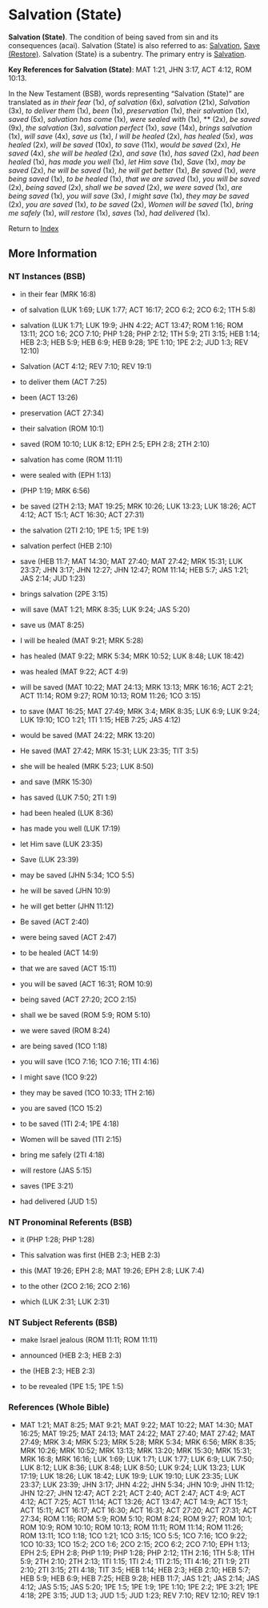 # Salvation (State)
**Salvation (State)**. 
The condition of being saved from sin and its consequences (acai). 
Salvation (State) is also referred to as: 
[Salvation](Salvation.md), [Save (Restore)](Save.2.md). 
Salvation (State) is a subentry. The primary entry is 
[Salvation](Salvation.md). 


**Key References for Salvation (State)**: 
MAT 1:21, JHN 3:17, ACT 4:12, ROM 10:13. 




In the New Testament (BSB), words representing “Salvation (State)” are translated as 
*in their fear* (1x), *of salvation* (6x), *salvation* (21x), *Salvation* (3x), *to deliver them* (1x), *been* (1x), *preservation* (1x), *their salvation* (1x), *saved* (5x), *salvation has come* (1x), *were sealed with* (1x), ** (2x), *be saved* (9x), *the salvation* (3x), *salvation perfect* (1x), *save* (14x), *brings salvation* (1x), *will save* (4x), *save us* (1x), *I will be healed* (2x), *has healed* (5x), *was healed* (2x), *will be saved* (10x), *to save* (11x), *would be saved* (2x), *He saved* (4x), *she will be healed* (2x), *and save* (1x), *has saved* (2x), *had been healed* (1x), *has made you well* (1x), *let Him save* (1x), *Save* (1x), *may be saved* (2x), *he will be saved* (1x), *he will get better* (1x), *Be saved* (1x), *were being saved* (1x), *to be healed* (1x), *that we are saved* (1x), *you will be saved* (2x), *being saved* (2x), *shall we be saved* (2x), *we were saved* (1x), *are being saved* (1x), *you will save* (3x), *I might save* (1x), *they may be saved* (2x), *you are saved* (1x), *to be saved* (2x), *Women will be saved* (1x), *bring me safely* (1x), *will restore* (1x), *saves* (1x), *had delivered* (1x). 


Return to [Index](00-Index.md)

## More Information

### NT Instances (BSB)

* in their fear (MRK 16:8)

* of salvation (LUK 1:69; LUK 1:77; ACT 16:17; 2CO 6:2; 2CO 6:2; 1TH 5:8)

* salvation (LUK 1:71; LUK 19:9; JHN 4:22; ACT 13:47; ROM 1:16; ROM 13:11; 2CO 1:6; 2CO 7:10; PHP 1:28; PHP 2:12; 1TH 5:9; 2TI 3:15; HEB 1:14; HEB 2:3; HEB 5:9; HEB 6:9; HEB 9:28; 1PE 1:10; 1PE 2:2; JUD 1:3; REV 12:10)

* Salvation (ACT 4:12; REV 7:10; REV 19:1)

* to deliver them (ACT 7:25)

* been (ACT 13:26)

* preservation (ACT 27:34)

* their salvation (ROM 10:1)

* saved (ROM 10:10; LUK 8:12; EPH 2:5; EPH 2:8; 2TH 2:10)

* salvation has come (ROM 11:11)

* were sealed with (EPH 1:13)

*  (PHP 1:19; MRK 6:56)

* be saved (2TH 2:13; MAT 19:25; MRK 10:26; LUK 13:23; LUK 18:26; ACT 4:12; ACT 15:1; ACT 16:30; ACT 27:31)

* the salvation (2TI 2:10; 1PE 1:5; 1PE 1:9)

* salvation perfect (HEB 2:10)

* save (HEB 11:7; MAT 14:30; MAT 27:40; MAT 27:42; MRK 15:31; LUK 23:37; JHN 3:17; JHN 12:27; JHN 12:47; ROM 11:14; HEB 5:7; JAS 1:21; JAS 2:14; JUD 1:23)

* brings salvation (2PE 3:15)

* will save (MAT 1:21; MRK 8:35; LUK 9:24; JAS 5:20)

* save us (MAT 8:25)

* I will be healed (MAT 9:21; MRK 5:28)

* has healed (MAT 9:22; MRK 5:34; MRK 10:52; LUK 8:48; LUK 18:42)

* was healed (MAT 9:22; ACT 4:9)

* will be saved (MAT 10:22; MAT 24:13; MRK 13:13; MRK 16:16; ACT 2:21; ACT 11:14; ROM 9:27; ROM 10:13; ROM 11:26; 1CO 3:15)

* to save (MAT 16:25; MAT 27:49; MRK 3:4; MRK 8:35; LUK 6:9; LUK 9:24; LUK 19:10; 1CO 1:21; 1TI 1:15; HEB 7:25; JAS 4:12)

* would be saved (MAT 24:22; MRK 13:20)

* He saved (MAT 27:42; MRK 15:31; LUK 23:35; TIT 3:5)

* she will be healed (MRK 5:23; LUK 8:50)

* and save (MRK 15:30)

* has saved (LUK 7:50; 2TI 1:9)

* had been healed (LUK 8:36)

* has made you well (LUK 17:19)

* let Him save (LUK 23:35)

* Save (LUK 23:39)

* may be saved (JHN 5:34; 1CO 5:5)

* he will be saved (JHN 10:9)

* he will get better (JHN 11:12)

* Be saved (ACT 2:40)

* were being saved (ACT 2:47)

* to be healed (ACT 14:9)

* that we are saved (ACT 15:11)

* you will be saved (ACT 16:31; ROM 10:9)

* being saved (ACT 27:20; 2CO 2:15)

* shall we be saved (ROM 5:9; ROM 5:10)

* we were saved (ROM 8:24)

* are being saved (1CO 1:18)

* you will save (1CO 7:16; 1CO 7:16; 1TI 4:16)

* I might save (1CO 9:22)

* they may be saved (1CO 10:33; 1TH 2:16)

* you are saved (1CO 15:2)

* to be saved (1TI 2:4; 1PE 4:18)

* Women will be saved (1TI 2:15)

* bring me safely (2TI 4:18)

* will restore (JAS 5:15)

* saves (1PE 3:21)

* had delivered (JUD 1:5)



### NT Pronominal Referents (BSB)

* it (PHP 1:28; PHP 1:28)

* This salvation was first (HEB 2:3; HEB 2:3)

* this (MAT 19:26; EPH 2:8; MAT 19:26; EPH 2:8; LUK 7:4)

* to the other (2CO 2:16; 2CO 2:16)

* which (LUK 2:31; LUK 2:31)



### NT Subject Referents (BSB)

* make Israel jealous (ROM 11:11; ROM 11:11)

* announced (HEB 2:3; HEB 2:3)

* the (HEB 2:3; HEB 2:3)

* to be revealed (1PE 1:5; 1PE 1:5)



### References (Whole Bible)

* MAT 1:21; MAT 8:25; MAT 9:21; MAT 9:22; MAT 10:22; MAT 14:30; MAT 16:25; MAT 19:25; MAT 24:13; MAT 24:22; MAT 27:40; MAT 27:42; MAT 27:49; MRK 3:4; MRK 5:23; MRK 5:28; MRK 5:34; MRK 6:56; MRK 8:35; MRK 10:26; MRK 10:52; MRK 13:13; MRK 13:20; MRK 15:30; MRK 15:31; MRK 16:8; MRK 16:16; LUK 1:69; LUK 1:71; LUK 1:77; LUK 6:9; LUK 7:50; LUK 8:12; LUK 8:36; LUK 8:48; LUK 8:50; LUK 9:24; LUK 13:23; LUK 17:19; LUK 18:26; LUK 18:42; LUK 19:9; LUK 19:10; LUK 23:35; LUK 23:37; LUK 23:39; JHN 3:17; JHN 4:22; JHN 5:34; JHN 10:9; JHN 11:12; JHN 12:27; JHN 12:47; ACT 2:21; ACT 2:40; ACT 2:47; ACT 4:9; ACT 4:12; ACT 7:25; ACT 11:14; ACT 13:26; ACT 13:47; ACT 14:9; ACT 15:1; ACT 15:11; ACT 16:17; ACT 16:30; ACT 16:31; ACT 27:20; ACT 27:31; ACT 27:34; ROM 1:16; ROM 5:9; ROM 5:10; ROM 8:24; ROM 9:27; ROM 10:1; ROM 10:9; ROM 10:10; ROM 10:13; ROM 11:11; ROM 11:14; ROM 11:26; ROM 13:11; 1CO 1:18; 1CO 1:21; 1CO 3:15; 1CO 5:5; 1CO 7:16; 1CO 9:22; 1CO 10:33; 1CO 15:2; 2CO 1:6; 2CO 2:15; 2CO 6:2; 2CO 7:10; EPH 1:13; EPH 2:5; EPH 2:8; PHP 1:19; PHP 1:28; PHP 2:12; 1TH 2:16; 1TH 5:8; 1TH 5:9; 2TH 2:10; 2TH 2:13; 1TI 1:15; 1TI 2:4; 1TI 2:15; 1TI 4:16; 2TI 1:9; 2TI 2:10; 2TI 3:15; 2TI 4:18; TIT 3:5; HEB 1:14; HEB 2:3; HEB 2:10; HEB 5:7; HEB 5:9; HEB 6:9; HEB 7:25; HEB 9:28; HEB 11:7; JAS 1:21; JAS 2:14; JAS 4:12; JAS 5:15; JAS 5:20; 1PE 1:5; 1PE 1:9; 1PE 1:10; 1PE 2:2; 1PE 3:21; 1PE 4:18; 2PE 3:15; JUD 1:3; JUD 1:5; JUD 1:23; REV 7:10; REV 12:10; REV 19:1



